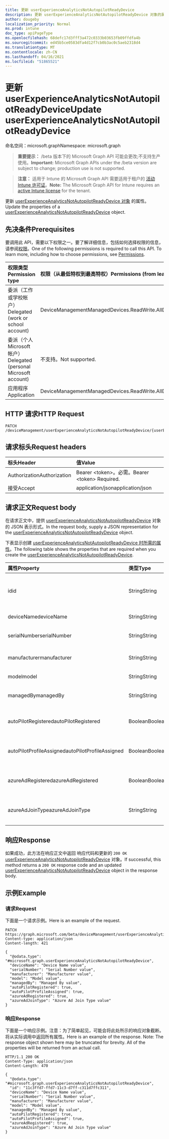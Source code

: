 ```yaml
---
title: 更新 userExperienceAnalyticsNotAutopilotReadyDevice
description: 更新 userExperienceAnalyticsNotAutopilotReadyDevice 对象的属性。
author: dougeby
localization_priority: Normal
ms.prod: intune
doc_type: apiPageType
ms.openlocfilehash: 68defc17d3fff3a472c0333b03653fb09ffdfa4b
ms.sourcegitcommit: ed45b5ce0583dfa4d12f7cb0b3ac0c5aeb2318d4
ms.translationtype: MT
ms.contentlocale: zh-CN
ms.lasthandoff: 04/16/2021
ms.locfileid: "51865521"
---
```

# <a name="update-userexperienceanalyticsnotautopilotreadydevice"></a><span data-ttu-id="4fd09-103">更新 userExperienceAnalyticsNotAutopilotReadyDevice</span><span class="sxs-lookup"><span data-stu-id="4fd09-103">Update userExperienceAnalyticsNotAutopilotReadyDevice</span></span>

<span data-ttu-id="4fd09-104">命名空间：microsoft.graph</span><span class="sxs-lookup"><span data-stu-id="4fd09-104">Namespace: microsoft.graph</span></span>

> <span data-ttu-id="4fd09-105">**重要提示：** /beta 版本下的 Microsoft Graph API 可能会更改;不支持生产使用。</span><span class="sxs-lookup"><span data-stu-id="4fd09-105">**Important:** Microsoft Graph APIs under the /beta version are subject to change; production use is not supported.</span></span>

> <span data-ttu-id="4fd09-106">**注意：** 适用于 Intune 的 Microsoft Graph API 需要适用于租户的 [活动 Intune 许可证](https://go.microsoft.com/fwlink/?linkid=839381)。</span><span class="sxs-lookup"><span data-stu-id="4fd09-106">**Note:** The Microsoft Graph API for Intune requires an [active Intune license](https://go.microsoft.com/fwlink/?linkid=839381) for the tenant.</span></span>

<span data-ttu-id="4fd09-107">更新 [userExperienceAnalyticsNotAutopilotReadyDevice 对象](../resources/intune-devices-userexperienceanalyticsnotautopilotreadydevice.md) 的属性。</span><span class="sxs-lookup"><span data-stu-id="4fd09-107">Update the properties of a [userExperienceAnalyticsNotAutopilotReadyDevice](../resources/intune-devices-userexperienceanalyticsnotautopilotreadydevice.md) object.</span></span>

## <a name="prerequisites"></a><span data-ttu-id="4fd09-108">先决条件</span><span class="sxs-lookup"><span data-stu-id="4fd09-108">Prerequisites</span></span>
<span data-ttu-id="4fd09-p101">要调用此 API，需要以下权限之一。要了解详细信息，包括如何选择权限的信息，请参阅[权限](/graph/permissions-reference)。</span><span class="sxs-lookup"><span data-stu-id="4fd09-p101">One of the following permissions is required to call this API. To learn more, including how to choose permissions, see [Permissions](/graph/permissions-reference).</span></span>

|<span data-ttu-id="4fd09-111">权限类型</span><span class="sxs-lookup"><span data-stu-id="4fd09-111">Permission type</span></span>|<span data-ttu-id="4fd09-112">权限（从最低特权到最高特权）</span><span class="sxs-lookup"><span data-stu-id="4fd09-112">Permissions (from least to most privileged)</span></span>|
|:---|:---|
|<span data-ttu-id="4fd09-113">委派（工作或学校帐户）</span><span class="sxs-lookup"><span data-stu-id="4fd09-113">Delegated (work or school account)</span></span>|<span data-ttu-id="4fd09-114">DeviceManagementManagedDevices.ReadWrite.All</span><span class="sxs-lookup"><span data-stu-id="4fd09-114">DeviceManagementManagedDevices.ReadWrite.All</span></span>|
|<span data-ttu-id="4fd09-115">委派（个人 Microsoft 帐户）</span><span class="sxs-lookup"><span data-stu-id="4fd09-115">Delegated (personal Microsoft account)</span></span>|<span data-ttu-id="4fd09-116">不支持。</span><span class="sxs-lookup"><span data-stu-id="4fd09-116">Not supported.</span></span>|
|<span data-ttu-id="4fd09-117">应用程序</span><span class="sxs-lookup"><span data-stu-id="4fd09-117">Application</span></span>|<span data-ttu-id="4fd09-118">DeviceManagementManagedDevices.ReadWrite.All</span><span class="sxs-lookup"><span data-stu-id="4fd09-118">DeviceManagementManagedDevices.ReadWrite.All</span></span>|

## <a name="http-request"></a><span data-ttu-id="4fd09-119">HTTP 请求</span><span class="sxs-lookup"><span data-stu-id="4fd09-119">HTTP Request</span></span>
<!-- {
  "blockType": "ignored"
}
-->
``` http
PATCH /deviceManagement/userExperienceAnalyticsNotAutopilotReadyDevice/{userExperienceAnalyticsNotAutopilotReadyDeviceId}
```

## <a name="request-headers"></a><span data-ttu-id="4fd09-120">请求标头</span><span class="sxs-lookup"><span data-stu-id="4fd09-120">Request headers</span></span>
|<span data-ttu-id="4fd09-121">标头</span><span class="sxs-lookup"><span data-stu-id="4fd09-121">Header</span></span>|<span data-ttu-id="4fd09-122">值</span><span class="sxs-lookup"><span data-stu-id="4fd09-122">Value</span></span>|
|:---|:---|
|<span data-ttu-id="4fd09-123">Authorization</span><span class="sxs-lookup"><span data-stu-id="4fd09-123">Authorization</span></span>|<span data-ttu-id="4fd09-124">Bearer &lt;token&gt;。必需。</span><span class="sxs-lookup"><span data-stu-id="4fd09-124">Bearer &lt;token&gt; Required.</span></span>|
|<span data-ttu-id="4fd09-125">接受</span><span class="sxs-lookup"><span data-stu-id="4fd09-125">Accept</span></span>|<span data-ttu-id="4fd09-126">application/json</span><span class="sxs-lookup"><span data-stu-id="4fd09-126">application/json</span></span>|

## <a name="request-body"></a><span data-ttu-id="4fd09-127">请求正文</span><span class="sxs-lookup"><span data-stu-id="4fd09-127">Request body</span></span>
<span data-ttu-id="4fd09-128">在请求正文中，提供 [userExperienceAnalyticsNotAutopilotReadyDevice](../resources/intune-devices-userexperienceanalyticsnotautopilotreadydevice.md) 对象的 JSON 表示形式。</span><span class="sxs-lookup"><span data-stu-id="4fd09-128">In the request body, supply a JSON representation for the [userExperienceAnalyticsNotAutopilotReadyDevice](../resources/intune-devices-userexperienceanalyticsnotautopilotreadydevice.md) object.</span></span>

<span data-ttu-id="4fd09-129">下表显示创建 [userExperienceAnalyticsNotAutopilotReadyDevice 时所需的属性](../resources/intune-devices-userexperienceanalyticsnotautopilotreadydevice.md)。</span><span class="sxs-lookup"><span data-stu-id="4fd09-129">The following table shows the properties that are required when you create the [userExperienceAnalyticsNotAutopilotReadyDevice](../resources/intune-devices-userexperienceanalyticsnotautopilotreadydevice.md).</span></span>

|<span data-ttu-id="4fd09-130">属性</span><span class="sxs-lookup"><span data-stu-id="4fd09-130">Property</span></span>|<span data-ttu-id="4fd09-131">类型</span><span class="sxs-lookup"><span data-stu-id="4fd09-131">Type</span></span>|<span data-ttu-id="4fd09-132">说明</span><span class="sxs-lookup"><span data-stu-id="4fd09-132">Description</span></span>|
|:---|:---|:---|
|<span data-ttu-id="4fd09-133">id</span><span class="sxs-lookup"><span data-stu-id="4fd09-133">id</span></span>|<span data-ttu-id="4fd09-134">String</span><span class="sxs-lookup"><span data-stu-id="4fd09-134">String</span></span>|<span data-ttu-id="4fd09-135">用户体验分析 intune 设备的唯一标识符。</span><span class="sxs-lookup"><span data-stu-id="4fd09-135">The unique identifier of the user experience analytics intune device.</span></span>|
|<span data-ttu-id="4fd09-136">deviceName</span><span class="sxs-lookup"><span data-stu-id="4fd09-136">deviceName</span></span>|<span data-ttu-id="4fd09-137">String</span><span class="sxs-lookup"><span data-stu-id="4fd09-137">String</span></span>|<span data-ttu-id="4fd09-138">intune 设备的名称。</span><span class="sxs-lookup"><span data-stu-id="4fd09-138">The intune device's name.</span></span>|
|<span data-ttu-id="4fd09-139">serialNumber</span><span class="sxs-lookup"><span data-stu-id="4fd09-139">serialNumber</span></span>|<span data-ttu-id="4fd09-140">String</span><span class="sxs-lookup"><span data-stu-id="4fd09-140">String</span></span>|<span data-ttu-id="4fd09-141">intune 设备的序列号。</span><span class="sxs-lookup"><span data-stu-id="4fd09-141">The intune device's serial number.</span></span>|
|<span data-ttu-id="4fd09-142">manufacturer</span><span class="sxs-lookup"><span data-stu-id="4fd09-142">manufacturer</span></span>|<span data-ttu-id="4fd09-143">String</span><span class="sxs-lookup"><span data-stu-id="4fd09-143">String</span></span>|<span data-ttu-id="4fd09-144">intune 设备的制造商。</span><span class="sxs-lookup"><span data-stu-id="4fd09-144">The intune device's manufacturer.</span></span>|
|<span data-ttu-id="4fd09-145">model</span><span class="sxs-lookup"><span data-stu-id="4fd09-145">model</span></span>|<span data-ttu-id="4fd09-146">String</span><span class="sxs-lookup"><span data-stu-id="4fd09-146">String</span></span>|<span data-ttu-id="4fd09-147">intune 设备的型号。</span><span class="sxs-lookup"><span data-stu-id="4fd09-147">The intune device's model.</span></span>|
|<span data-ttu-id="4fd09-148">managedBy</span><span class="sxs-lookup"><span data-stu-id="4fd09-148">managedBy</span></span>|<span data-ttu-id="4fd09-149">String</span><span class="sxs-lookup"><span data-stu-id="4fd09-149">String</span></span>|<span data-ttu-id="4fd09-150">intune 设备的托管者。</span><span class="sxs-lookup"><span data-stu-id="4fd09-150">The intune device's managed by.</span></span>|
|<span data-ttu-id="4fd09-151">autoPilotRegistered</span><span class="sxs-lookup"><span data-stu-id="4fd09-151">autoPilotRegistered</span></span>|<span data-ttu-id="4fd09-152">Boolean</span><span class="sxs-lookup"><span data-stu-id="4fd09-152">Boolean</span></span>|<span data-ttu-id="4fd09-153">intune 设备的 autopilotRegistered。</span><span class="sxs-lookup"><span data-stu-id="4fd09-153">The intune device's autopilotRegistered.</span></span>|
|<span data-ttu-id="4fd09-154">autoPilotProfileAssigned</span><span class="sxs-lookup"><span data-stu-id="4fd09-154">autoPilotProfileAssigned</span></span>|<span data-ttu-id="4fd09-155">Boolean</span><span class="sxs-lookup"><span data-stu-id="4fd09-155">Boolean</span></span>|<span data-ttu-id="4fd09-156">intune 设备的 autopilotProfileAssigned。</span><span class="sxs-lookup"><span data-stu-id="4fd09-156">The intune device's autopilotProfileAssigned.</span></span>|
|<span data-ttu-id="4fd09-157">azureAdRegistered</span><span class="sxs-lookup"><span data-stu-id="4fd09-157">azureAdRegistered</span></span>|<span data-ttu-id="4fd09-158">Boolean</span><span class="sxs-lookup"><span data-stu-id="4fd09-158">Boolean</span></span>|<span data-ttu-id="4fd09-159">intune 设备的 azureAdRegistered。</span><span class="sxs-lookup"><span data-stu-id="4fd09-159">The intune device's azureAdRegistered.</span></span>|
|<span data-ttu-id="4fd09-160">azureAdJoinType</span><span class="sxs-lookup"><span data-stu-id="4fd09-160">azureAdJoinType</span></span>|<span data-ttu-id="4fd09-161">String</span><span class="sxs-lookup"><span data-stu-id="4fd09-161">String</span></span>|<span data-ttu-id="4fd09-162">intune 设备的 azure Ad joinType。</span><span class="sxs-lookup"><span data-stu-id="4fd09-162">The intune device's azure Ad joinType.</span></span>|



## <a name="response"></a><span data-ttu-id="4fd09-163">响应</span><span class="sxs-lookup"><span data-stu-id="4fd09-163">Response</span></span>
<span data-ttu-id="4fd09-164">如果成功，此方法在响应正文中返回 响应代码和更新的 `200 OK` [userExperienceAnalyticsNotAutopilotReadyDevice](../resources/intune-devices-userexperienceanalyticsnotautopilotreadydevice.md) 对象。</span><span class="sxs-lookup"><span data-stu-id="4fd09-164">If successful, this method returns a `200 OK` response code and an updated [userExperienceAnalyticsNotAutopilotReadyDevice](../resources/intune-devices-userexperienceanalyticsnotautopilotreadydevice.md) object in the response body.</span></span>

## <a name="example"></a><span data-ttu-id="4fd09-165">示例</span><span class="sxs-lookup"><span data-stu-id="4fd09-165">Example</span></span>

### <a name="request"></a><span data-ttu-id="4fd09-166">请求</span><span class="sxs-lookup"><span data-stu-id="4fd09-166">Request</span></span>
<span data-ttu-id="4fd09-167">下面是一个请求示例。</span><span class="sxs-lookup"><span data-stu-id="4fd09-167">Here is an example of the request.</span></span>
``` http
PATCH https://graph.microsoft.com/beta/deviceManagement/userExperienceAnalyticsNotAutopilotReadyDevice/{userExperienceAnalyticsNotAutopilotReadyDeviceId}
Content-type: application/json
Content-length: 421

{
  "@odata.type": "#microsoft.graph.userExperienceAnalyticsNotAutopilotReadyDevice",
  "deviceName": "Device Name value",
  "serialNumber": "Serial Number value",
  "manufacturer": "Manufacturer value",
  "model": "Model value",
  "managedBy": "Managed By value",
  "autoPilotRegistered": true,
  "autoPilotProfileAssigned": true,
  "azureAdRegistered": true,
  "azureAdJoinType": "Azure Ad Join Type value"
}
```

### <a name="response"></a><span data-ttu-id="4fd09-168">响应</span><span class="sxs-lookup"><span data-stu-id="4fd09-168">Response</span></span>
<span data-ttu-id="4fd09-p102">下面是一个响应示例。注意：为了简单起见，可能会将此处所示的响应对象截断。将从实际调用中返回所有属性。</span><span class="sxs-lookup"><span data-stu-id="4fd09-p102">Here is an example of the response. Note: The response object shown here may be truncated for brevity. All of the properties will be returned from an actual call.</span></span>
``` http
HTTP/1.1 200 OK
Content-Type: application/json
Content-Length: 470

{
  "@odata.type": "#microsoft.graph.userExperienceAnalyticsNotAutopilotReadyDevice",
  "id": "11c3ffd7-ffd7-11c3-d7ff-c311d7ffc311",
  "deviceName": "Device Name value",
  "serialNumber": "Serial Number value",
  "manufacturer": "Manufacturer value",
  "model": "Model value",
  "managedBy": "Managed By value",
  "autoPilotRegistered": true,
  "autoPilotProfileAssigned": true,
  "azureAdRegistered": true,
  "azureAdJoinType": "Azure Ad Join Type value"
}
```




